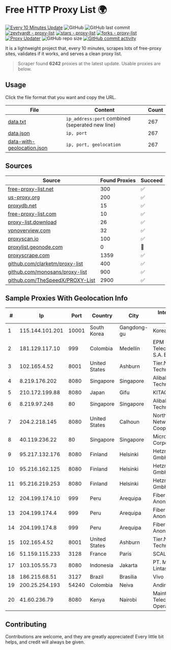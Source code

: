 
# Free HTTP Proxy List 🌍

[![Every 10 Minutes Update](https://github.com/mertguvencli/http-proxy-list/actions/workflows/main.yml/badge.svg?branch=main)](https://github.com/mertguvencli/http-proxy-list/actions/workflows/main.yml)
![GitHub](https://img.shields.io/github/license/mertguvencli/http-proxy-list)
![GitHub last commit](https://img.shields.io/github/last-commit/mertguvencli/http-proxy-list)
[![zevtyardt - proxy-list](https://img.shields.io/static/v1?label=zevtyardt&message=proxy-list&color=blue&logo=github)](https://github.com/zevtyardt/proxy-list "Go to GitHub repo")
[![stars - proxy-list](https://img.shields.io/github/stars/zevtyardt/proxy-list?style=social)](https://github.com/zevtyardt/proxy-list)
[![forks - proxy-list](https://img.shields.io/github/forks/zevtyardt/proxy-list?style=social)](https://github.com/zevtyardt/proxy-list)
[![Proxy Updater](https://github.com/zevtyardt/proxy-list/workflows/Proxy%20Updater/badge.svg)](https://github.com/zevtyardt/proxy-list/actions?query=workflow:"Proxy+Updater")
![GitHub repo size](https://img.shields.io/github/repo-size/zevtyardt/proxy-list)
[![GitHub commit activity](https://img.shields.io/github/commit-activity/m/zevtyardt/proxy-list?logo=commits)](https://github.com/zevtyardt/proxy-list/commits/main)

It is a lightweight project that, every 10 minutes, scrapes lots of free-proxy sites, validates if it works, and serves a clean proxy list.

> Scraper found **6242** proxies at the latest update. Usable proxies are below.

## Usage

Click the file format that you want and copy the URL.

|File|Content|Count|
|----|-------|-----|
|[data.txt](https://raw.githubusercontent.com/mertguvencli/http-proxy-list/main/proxy-list/data.txt)|`ip_address:port` combined (seperated new line)|267|
|[data.json](https://raw.githubusercontent.com/mertguvencli/http-proxy-list/main/proxy-list/data.json)|`ip, port`|267|
|[data-with-geolocation.json](https://raw.githubusercontent.com/mertguvencli/http-proxy-list/main/proxy-list/data-with-geolocation.json)|`ip, port, geolocation`|267|

## Sources

|Source|Found Proxies|Succeed|
|------|-------------|-------|
|[free-proxy-list.net](https://free-proxy-list.net)|300|✅|
|[us-proxy.org](https://www.us-proxy.org)|200|✅|
|[proxydb.net](http://proxydb.net)|15|✅|
|[free-proxy-list.com](https://free-proxy-list.com/?page=&port=&type%5B%5D=http&type%5B%5D=https&up_time=0&search=Search)|10|✅|
|[proxy-list.download](https://www.proxy-list.download/HTTP)|26|✅|
|[vpnoverview.com](https://vpnoverview.com/privacy/anonymous-browsing/free-proxy-servers)|32|✅|
|[proxyscan.io](https://www.proxyscan.io)|100|✅|
|[proxylist.geonode.com](https://proxylist.geonode.com/api/proxy-list?limit=300&page=1&sort_by=lastChecked&sort_type=desc&protocols=http,https)|0|🚫|
|[proxyscrape.com](https://api.proxyscrape.com/v2/?request=displayproxies&protocol=http&timeout=10000&country=all&ssl=all&anonymity=all)|1359|✅|
|[github.com/clarketm/proxy-list](https://raw.githubusercontent.com/clarketm/proxy-list/master/proxy-list-raw.txt)|400|✅|
|[github.com/monosans/proxy-list](https://raw.githubusercontent.com/monosans/proxy-list/main/proxies/http.txt)|900|✅|
|[github.com/TheSpeedX/PROXY-List](https://raw.githubusercontent.com/TheSpeedX/PROXY-List/master/http.txt)|2900|✅|


## Sample Proxies With Geolocation Info

|#|Ip|Port|Country|City|Internet Service Provider|
|-|--|----|-------|----|-------------------------|
|1|115.144.101.201|10001|South Korea|Gangdong-gu|Korea Telecom|
|2|181.129.117.10|999|Colombia|Medellín|EPM Telecomunicaciones S.A. E.S.P.|
|3|102.165.4.52|8001|United States|Ashburn|Tier.Net Technologies LLC|
|4|8.219.176.202|8080|Singapore|Singapore|Alibaba (US) Technology Co., Ltd.|
|5|210.172.199.88|8080|Japan|Gifu|KITAGATA|
|6|8.219.97.248|80|Singapore|Singapore|Alibaba (US) Technology Co., Ltd.|
|7|204.2.218.145|8080|United States|Calhoun|North Georgia Network Cooperative, Inc.|
|8|40.119.236.22|80|Singapore|Singapore|Microsoft Corporation|
|9|95.217.132.176|8080|Finland|Helsinki|Hetzner Online GmbH|
|10|95.216.162.125|8080|Finland|Helsinki|Hetzner Online GmbH|
|11|95.216.219.253|8080|Finland|Helsinki|Hetzner Online GmbH|
|12|204.199.174.10|999|Peru|Arequipa|Fiberred Sociedad Anonima Cerrada|
|13|204.199.174.4|999|Peru|Arequipa|Fiberred Sociedad Anonima Cerrada|
|14|204.199.174.8|999|Peru|Arequipa|Fiberred Sociedad Anonima Cerrada|
|15|102.165.4.52|8001|United States|Ashburn|Tier.Net Technologies LLC|
|16|51.159.115.233|3128|France|Paris|SCALEWAY|
|17|103.105.55.73|8080|Indonesia|Jakarta|PT. Mega Artha Lintas Data|
|18|186.215.68.51|3127|Brazil|Brasília|Vivo|
|19|200.25.254.193|54240|Colombia|Neiva|Andinet ON Line|
|20|41.60.236.79|8080|Kenya|Nairobi|Maintainer Liquid Telecommunications Operations Limited|



## Contributing

Contributions are welcome, and they are greatly appreciated! Every
little bit helps, and credit will always be given.

